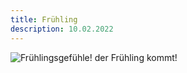 ```yaml
---
title: Frühling
description: 10.02.2022
---
```

![Frühlingsgefühle! der Frühling kommt!](/img/2022-02-10-voorjaarskriebels-1.jpg)